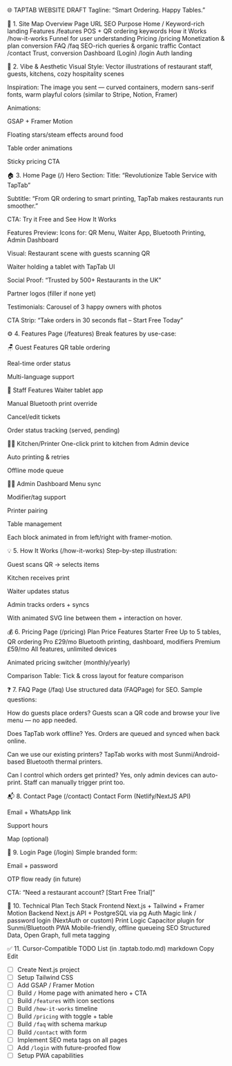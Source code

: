 
🌐 TAPTAB WEBSITE DRAFT
Tagline: “Smart Ordering. Happy Tables.”

🔁 1. Site Map Overview
Page	URL	SEO Purpose
Home	/	Keyword-rich landing
Features	/features	POS + QR ordering keywords
How it Works	/how-it-works	Funnel for user understanding
Pricing	/pricing	Monetization & plan conversion
FAQ	/faq	SEO-rich queries & organic traffic
Contact	/contact	Trust, conversion
Dashboard (Login)	/login	Auth landing

🎨 2. Vibe & Aesthetic
Visual Style: Vector illustrations of restaurant staff, guests, kitchens, cozy hospitality scenes

Inspiration: The image you sent — curved containers, modern sans-serif fonts, warm playful colors (similar to Stripe, Notion, Framer)

Animations:

GSAP + Framer Motion

Floating stars/steam effects around food

Table order animations

Sticky pricing CTA

🏠 3. Home Page (/)
Hero Section:
Title: “Revolutionize Table Service with TapTab”

Subtitle: “From QR ordering to smart printing, TapTab makes restaurants run smoother.”

CTA: Try it Free and See How It Works

Features Preview:
Icons for: QR Menu, Waiter App, Bluetooth Printing, Admin Dashboard

Visual:
Restaurant scene with guests scanning QR

Waiter holding a tablet with TapTab UI

Social Proof:
“Trusted by 500+ Restaurants in the UK”

Partner logos (filler if none yet)

Testimonials:
Carousel of 3 happy owners with photos

CTA Strip:
“Take orders in 30 seconds flat – Start Free Today”

⚙️ 4. Features Page (/features)
Break features by use-case:

🪑 Guest Features
QR table ordering

Real-time order status

Multi-language support

🧍 Staff Features
Waiter tablet app

Manual Bluetooth print override

Cancel/edit tickets

Order status tracking (served, pending)

👨‍🍳 Kitchen/Printer
One-click print to kitchen from Admin device

Auto printing & retries

Offline mode queue

🧑‍💻 Admin Dashboard
Menu sync

Modifier/tag support

Printer pairing

Table management

Each block animated in from left/right with framer-motion.

💡 5. How It Works (/how-it-works)
Step-by-step illustration:

Guest scans QR → selects items

Kitchen receives print

Waiter updates status

Admin tracks orders + syncs

With animated SVG line between them + interaction on hover.

💰 6. Pricing Page (/pricing)
Plan	Price	Features
Starter	Free	Up to 5 tables, QR ordering
Pro	£29/mo	Bluetooth printing, dashboard, modifiers
Premium	£59/mo	All features, unlimited devices

Animated pricing switcher (monthly/yearly)

Comparison Table:
Tick & cross layout for feature comparison

❓ 7. FAQ Page (/faq)
Use structured data (FAQPage) for SEO.
Sample questions:

How do guests place orders?
Guests scan a QR code and browse your live menu — no app needed.

Does TapTab work offline?
Yes. Orders are queued and synced when back online.

Can we use our existing printers?
TapTab works with most Sunmi/Android-based Bluetooth thermal printers.

Can I control which orders get printed?
Yes, only admin devices can auto-print. Staff can manually trigger print too.

📬 8. Contact Page (/contact)
Contact Form (Netlify/NextJS API)

Email + WhatsApp link

Support hours

Map (optional)

🔐 9. Login Page (/login)
Simple branded form:

Email + password

OTP flow ready (in future)

CTA: “Need a restaurant account? [Start Free Trial]”

🔧 10. Technical Plan
Tech	Stack
Frontend	Next.js + Tailwind + Framer Motion
Backend	Next.js API + PostgreSQL via pg
Auth	Magic link / password login (NextAuth or custom)
Print Logic	Capacitor plugin for Sunmi/Bluetooth
PWA	Mobile-friendly, offline queueing
SEO	Structured Data, Open Graph, full meta tagging

✅ 11. Cursor-Compatible TODO List (in .taptab.todo.md)
markdown
Copy
Edit
- [ ] Create Next.js project
- [ ] Setup Tailwind CSS
- [ ] Add GSAP / Framer Motion
- [ ] Build `/` Home page with animated hero + CTA
- [ ] Build `/features` with icon sections
- [ ] Build `/how-it-works` timeline
- [ ] Build `/pricing` with toggle + table
- [ ] Build `/faq` with schema markup
- [ ] Build `/contact` with form
- [ ] Implement SEO meta tags on all pages
- [ ] Add `/login` with future-proofed flow
- [ ] Setup PWA capabilities